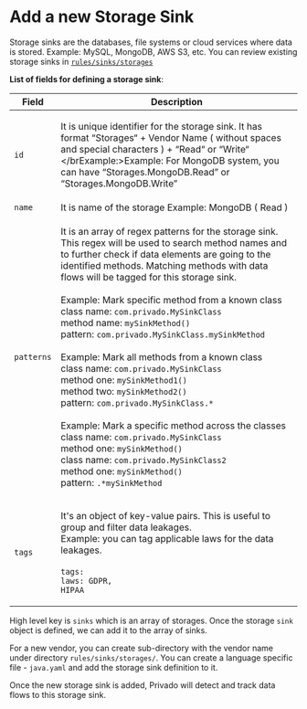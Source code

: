 # Add a new Storage Sink

Storage sinks are the databases, file systems or cloud services where data is stored. Example: MySQL, MongoDB, AWS S3, etc. You can review existing storage sinks in [`rules/sinks/storages`](https://github.com/Privado-Inc/privado/tree/main/rules/sinks/storages)&#x20;

**List of fields for defining a storage sink**:

| Field      | Description                                                                                                                                                                                                                                                                                                                                                                                                                                                                                                                                                                                                                                                                                                                                                                                                                                                                                                                                                                                                                              |
| ---------- | ---------------------------------------------------------------------------------------------------------------------------------------------------------------------------------------------------------------------------------------------------------------------------------------------------------------------------------------------------------------------------------------------------------------------------------------------------------------------------------------------------------------------------------------------------------------------------------------------------------------------------------------------------------------------------------------------------------------------------------------------------------------------------------------------------------------------------------------------------------------------------------------------------------------------------------------------------------------------------------------------------------------------------------------- |
| `id`       | <p>It is unique identifier for the storage sink. It has format “Storages“ + Vendor Name ( without spaces and special characters ) + “Read“ or “Write“<br>&#x3C;/brExample:>Example: For MongoDB system, you can have “Storages.MongoDB.Read” or “Storages.MongoDB.Write”</p>                                                                                                                                                                                                                                                                                                                                                                                                                                                                                                                                                                                                                                                                                                                                                             |
| `name`     | It is name of the storage Example: MongoDB ( Read )                                                                                                                                                                                                                                                                                                                                                                                                                                                                                                                                                                                                                                                                                                                                                                                                                                                                                                                                                                                      |
| `patterns` | <p>It is an array of regex patterns for the storage sink. This regex will be used to search method names and to further check if data elements are going to the identified methods. Matching methods with data flows will be tagged for this storage sink.<br><br>Example: Mark specific method from a known class<br>class name: <code>com.privado.MySinkClass</code><br>method name: <code>mySinkMethod()</code><br>pattern: <code>com.privado.MySinkClass.mySinkMethod</code><br><br>Example: Mark all methods from a known class<br>class name: <code>com.privado.MySinkClass</code><br>method one: <code>mySinkMethod1()</code><br>method two: <code>mySinkMethod2()</code><br>pattern: <code>com.privado.MySinkClass.*</code><br><br>Example: Mark a specific method across the classes<br>class name: <code>com.privado.MySinkClass</code><br>method one: <code>mySinkMethod()</code><br>class name: <code>com.privado.MySinkClass2</code><br>method one: <code>mySinkMethod()</code><br>pattern: <code>.*mySinkMethod</code></p> |
| `tags`     | <p>It's an object of key-value pairs. This is useful to group and filter data leakages.<br>Example: you can tag applicable laws for the data leakages.<br><br><code>tags:</code><br><code>laws: GDPR, HIPAA</code></p>                                                                                                                                                                                                                                                                                                                                                                                                                                                                                                                                                                                                                                                                                                                                                                                                                   |

High level key is `sinks` which is an array of storages. Once the storage `sink` object is defined, we can add it to the array of sinks.

For a new vendor, you can create sub-directory with the vendor name under directory `rules/sinks/storages/`. You can create a language specific file - `java.yaml` and add the storage sink definition to it.

Once the new storage sink is added, Privado will detect and track data flows to this storage sink.
